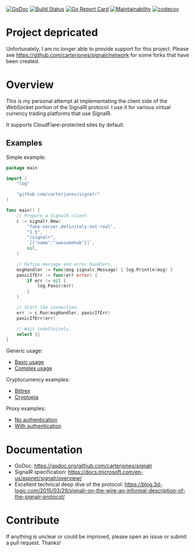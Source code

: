 [![GoDoc](https://godoc.org/github.com/carterjones/signalr?status.svg)](https://godoc.org/github.com/carterjones/signalr)
[![Build Status](https://travis-ci.org/carterjones/signalr.svg?branch=master)](https://travis-ci.org/carterjones/signalr)
[![Go Report Card](https://goreportcard.com/badge/github.com/carterjones/signalr)](https://goreportcard.com/report/github.com/carterjones/signalr)
[![Maintainability](https://api.codeclimate.com/v1/badges/c561e13d50cdd11e97a1/maintainability)](https://codeclimate.com/github/carterjones/signalr/maintainability)
[![codecov](https://codecov.io/gh/carterjones/signalr/branch/master/graph/badge.svg)](https://codecov.io/gh/carterjones/signalr)

# Project depricated

Unfortunately, I am no longer able to provide support for this project. Please see https://github.com/carterjones/signalr/network for some forks that have been created.

# Overview

This is my personal attempt at implementating the client side of the WebSocket
portion of the SignalR protocol. I use it for various virtual currency trading
platforms that use SignalR.

It supports CloudFlare-protected sites by default.

## Examples

Simple example:

```go
package main

import (
	"log"

	"github.com/carterjones/signalr"
)

func main() {
	// Prepare a SignalR client.
	c := signalr.New(
		"fake-server.definitely-not-real",
		"1.5",
		"/signalr",
		`[{"name":"awesomehub"}]`,
		nil,
	)

	// Define message and error handlers.
	msgHandler := func(msg signalr.Message) { log.Println(msg) }
	panicIfErr := func(err error) {
		if err != nil {
			log.Panic(err)
		}
	}

	// Start the connection.
	err := c.Run(msgHandler, panicIfErr)
	panicIfErr(err)

	// Wait indefinitely.
	select {}
}
```

Generic usage:

- [Basic usage](https://github.com/carterjones/signalr/blob/master/examples/basic/main.go)
- [Complex usage](https://github.com/carterjones/signalr/blob/master/examples/complex/main.go)

Cryptocurrency examples:

- [Bittrex](https://github.com/carterjones/signalr/blob/master/examples/bittrex/main.go)
- [Cryptopia](https://github.com/carterjones/signalr/blob/master/examples/cryptopia/main.go)

Proxy examples:

- [No authentication](https://github.com/carterjones/signalr/blob/master/examples/proxy-simple)
- [With authentication](https://github.com/carterjones/signalr/blob/master/examples/proxy-authenticated)

# Documentation

- GoDoc: https://godoc.org/github.com/carterjones/signalr
- SignalR specification: https://docs.microsoft.com/en-us/aspnet/signalr/overview/
- Excellent technical deep dive of the protocol: https://blog.3d-logic.com/2015/03/29/signalr-on-the-wire-an-informal-description-of-the-signalr-protocol/

# Contribute

If anything is unclear or could be improved, please open an issue or submit a
pull request. Thanks!
